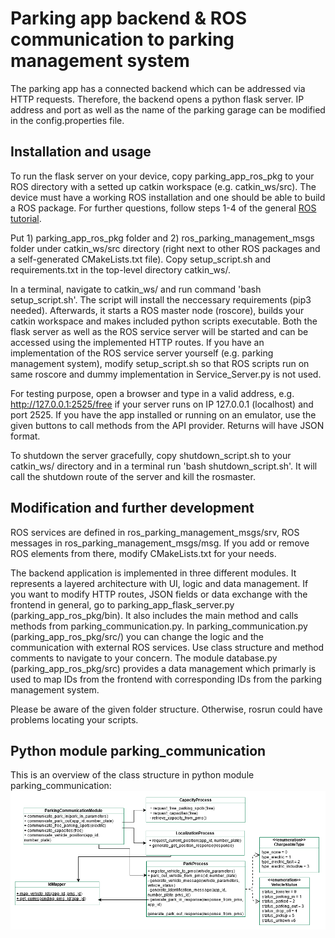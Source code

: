 # Parking app backend & ROS communication to parking management system

The parking app has a connected backend which can be addressed via HTTP requests. Therefore, the backend opens a python flask server. IP address and port as well as the name of the parking garage can be modified in the config.properties file.

## Installation and usage
To run the flask server on your device, copy parking_app_ros_pkg to your ROS directory with a setted up catkin workspace (e.g. catkin_ws/src). The device must have a working ROS installation and one should be able to build a ROS package. For further questions, follow steps 1-4 of the general [ROS tutorial](http://wiki.ros.org/ROS/Tutorials).

Put 1) parking_app_ros_pkg folder and 2) ros_parking_management_msgs folder under catkin_ws/src directory (right next to other ROS packages and a self-generated CMakeLists.txt file). Copy setup_script.sh and requirements.txt in the top-level directory catkin_ws/.

In a terminal, navigate to catkin_ws/ and run command 'bash setup_script.sh'. The script will install the neccessary requirements (pip3 needed). Afterwards, it starts a ROS master node (roscore), builds your catkin workspace and makes included python scripts executable. Both the flask server as well as the ROS service server will be started and can be accessed using the implemented HTTP routes. If you have an implementation of the ROS service server yourself (e.g. parking management system), modify setup_script.sh so that ROS scripts run on same roscore and dummy implementation in Service_Server.py is not used.

For testing purpose, open a browser and type in a valid address, e.g. http://127.0.0.1:2525/free if your server runs on IP 127.0.0.1 (localhost) and port 2525. If you have the app installed or running on an emulator, use the given buttons to call methods from the API provider. Returns will have JSON format.

To shutdown the server gracefully, copy shutdown_script.sh to your catkin_ws/ directory and in a terminal run 'bash shutdown_script.sh'. It will call the shutdown route of the server and kill the rosmaster.

## Modification and further development
ROS services are defined in ros_parking_management_msgs/srv, ROS messages in ros_parking_management_msgs/msg. If you add or remove ROS elements from there, modify CMakeLists.txt for your needs.

The backend application is implemented in three different modules. It represents a layered architecture with UI, logic and data management. If you want to modify HTTP routes, JSON fields or data exchange with the frontend in general, go to parking_app_flask_server.py (parking_app_ros_pkg/bin). It also includes the main method and calls methods from parking_communication.py. In parking_communication.py (parking_app_ros_pkg/src/) you can change the logic and the communication with external ROS services. Use class structure and method comments to navigate to your concern. The module database.py (parking_app_ros_pkg/src) provides a data management which primarly is used to map IDs from the frontend with corresponding IDs from the parking management system.

Please be aware of the given folder structure. Otherwise, rosrun could have problems locating your scripts.

## Python module parking_communication
This is an overview of the class structure in python module parking_communication:
![class diagram of module parking_communication](../documentation/Klassendiagramm_Backend.png)
